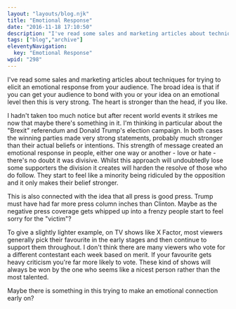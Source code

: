 ```yaml
---
layout: "layouts/blog.njk"
title: "Emotional Response"
date: "2016-11-18 17:10:50"
description: "I've read some sales and marketing articles about techniques for trying to elicit an emotional response from your audience"
tags: ["blog","archive"]
eleventyNavigation:
  key: "Emotional Response"
wpid: "298"
---
```

I've read some sales and marketing articles about techniques for trying to elicit an emotional response from your audience. The broad idea is that if you can get your audience to bond with you or your idea on an emotional level then this is very strong. The heart is stronger than the head, if you like.

I hadn't taken too much notice but after recent world events it strikes me now that maybe there's something in it. I'm thinking in particular about the "Brexit" referendum and Donald Trump's election campaign. In both cases the winning parties made very strong statements, probably much stronger than their actual beliefs or intentions. This strength of message created an emotional response in people, either one way or another - love or hate - there's no doubt it was divisive. Whilst this approach will undoubtedly lose some supporters the division it creates will harden the resolve of those who do follow. They start to feel like a minority being ridiculed by the opposition and it only makes their belief stronger.

This is also connected with the idea that all press is good press. Trump must have had far more press column inches than Clinton. Maybe as the negative press coverage gets whipped up into a frenzy people start to feel sorry for the "victim"?

To give a slightly lighter example, on TV shows like X Factor, most viewers generally pick their favourite in the early stages and then continue to support them throughout. I don't think there are many viewers who vote for a different contestant each week based on merit. If your favourite gets heavy criticism you're far more likely to vote. These kind of shows will always be won by the one who seems like a nicest person rather than the most talented.

Maybe there is something in this trying to make an emotional connection early on?